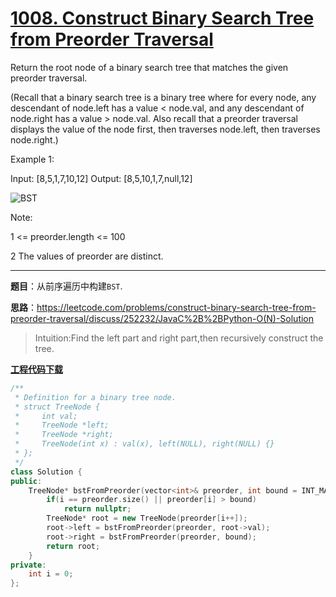 # [1008. Construct Binary Search Tree from Preorder Traversal](https://leetcode.com/problems/construct-binary-search-tree-from-preorder-traversal/)

Return the root node of a binary search tree that matches the given preorder traversal.

(Recall that a binary search tree is a binary tree where for every node, any descendant of node.left has a value < node.val, and any descendant of node.right has a value > node.val.  Also recall that a preorder traversal displays the value of the node first, then traverses node.left, then traverses node.right.)

Example 1:

Input: [8,5,1,7,10,12]
Output: [8,5,10,1,7,null,12]

![BST](https://assets.leetcode.com/uploads/2019/03/06/1266.png)

Note:

1 <= preorder.length <= 100

2 The values of preorder are distinct.

-----

**题目**：从前序遍历中构建`BST`.

**思路**：<https://leetcode.com/problems/construct-binary-search-tree-from-preorder-traversal/discuss/252232/JavaC%2B%2BPython-O(N)-Solution>

> Intuition:Find the left part and right part,then recursively construct the tree.

[**工程代码下载**](https://github.com/abesft/leetcode)

```cpp
/**
 * Definition for a binary tree node.
 * struct TreeNode {
 *     int val;
 *     TreeNode *left;
 *     TreeNode *right;
 *     TreeNode(int x) : val(x), left(NULL), right(NULL) {}
 * };
 */
class Solution {
public:
    TreeNode* bstFromPreorder(vector<int>& preorder, int bound = INT_MAX) {
        if(i == preorder.size() || preorder[i] > bound)
            return nullptr;
        TreeNode* root = new TreeNode(preorder[i++]);
        root->left = bstFromPreorder(preorder, root->val);
        root->right = bstFromPreorder(preorder, bound);
        return root;
    }
private:
    int i = 0;
};
```